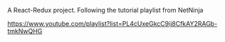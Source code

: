 
A React-Redux project.  Following the tutorial playlist from NetNinja

https://www.youtube.com/playlist?list=PL4cUxeGkcC9ij8CfkAY2RAGb-tmkNwQHG
